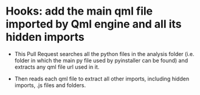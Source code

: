 # Hooks: add the main qml file imported by Qml engine and all its hidden imports

* This Pull Request searches all the python files in the analysis folder (i.e. folder
in which the main py file used by pyinstaller can be found) and extracts any qml file url used in it.

* Then reads each qml file to extract all other imports, including hidden imports,
.js files and folders.

